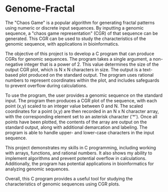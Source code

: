 # Genome-Fractal
The "Chaos Game" is a popular algorithm for generating fractal patterns using numeric or discrete input sequences. By inputting a genomic sequence, a "chaos game representation" (CGR) of that sequence can be generated. This CGR can be used to study the characteristics of the genomic sequence, with applications in bioinformatics.

The objective of this project is to develop a C program that can produce CGRs for genomic sequences. The program takes a single argument, a non-negative integer that is a power of 2. This value determines the size of the output CGR plot, which is N x N characters in size. The output is a text-based plot produced on the standard output. The program uses rational numbers to represent coordinates within the plot, and includes safeguards to prevent overflow during calculations.

To use the program, the user provides a genomic sequence on the standard input. The program then produces a CGR plot of the sequence, with each point (x,y) scaled to an integer value between 0 and N. The scaled coordinates for a point (x,y) are then recorded in an N x N character array, with the corresponding element set to an asterisk character ('*'). Once all points have been plotted, the contents of the array are output on the standard output, along with additional demarcation and labeling. The program is able to handle upper- and lower-case characters in the input sequence.

This project demonstrates my skills in C programming, including working with arrays, functions, and rational numbers. It also shows my ability to implement algorithms and prevent potential overflow in calculations. Additionally, the program has potential applications in bioinformatics for analyzing genomic sequences.

Overall, this C program provides a useful tool for studying the characteristics of genomic sequences using CGR plots.

